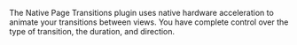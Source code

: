 
The Native Page Transitions plugin uses native hardware acceleration to animate your transitions between views. You have complete control over the type of transition, the duration, and direction.
